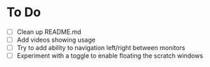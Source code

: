 # To Do

- [ ] Clean up README.md
- [ ] Add videos showing usage
- [ ] Try to add ability to navigation left/right between monitors
- [ ] Experiment with a toggle to enable floating the scratch windows
